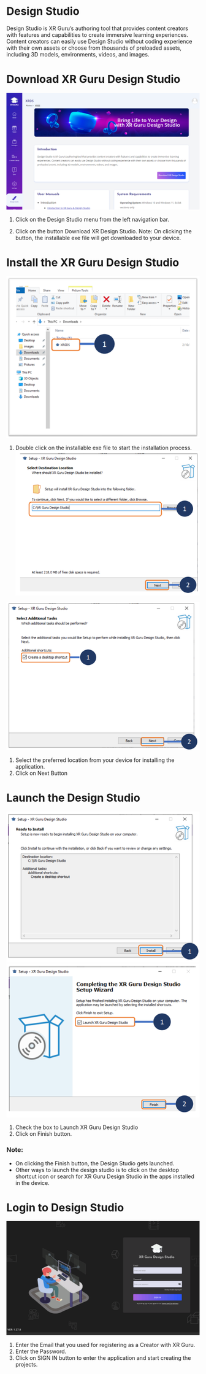 # Design Studio 
Design Studio is XR Guru’s authoring tool that provides content creators with features and capabilities to create immersive learning experiences. Content creators can easily use Design Studio without coding experience with their own assets or choose from thousands of preloaded assets, including 3D models, environments, videos, and images.

# Download XR Guru Design Studio

![](Install.PNG)
1. Click on the Design Studio menu from the
left navigation bar.

2. Click on the button Download XR
Design Studio.
Note:
On clicking the button, the installable
exe file will get downloaded to your device.


# Install the XR Guru Design Studio

![](install1.PNG)

1. Double click on the installable exe file to
start the installation process.
![](install2.PNG)

![](install3.PNG)


1. Select the preferred location from your
device for installing the application.
2. Click on Next Button


# Launch the Design Studio 

![](Install4.PNG)
![](install5.PNG)
1. Check the box to Launch XR Guru
Design Studio
2. Click on Finish button.
### Note:
- On clicking the Finish button, the Design
Studio gets launched.
- Other ways to launch the design studio is
to click on the desktop shortcut icon or
search for XR Guru Design Studio in the
apps installed in the device.

# Login to Design Studio

![](StudioLogin.PNG)
1. Enter the Email that you used for
registering as a Creator with XR Guru.
2. Enter the Password.
3. Click on SIGN IN button to enter the
application and start creating the
projects.


